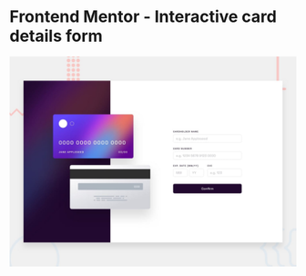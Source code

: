 # Frontend Mentor - Interactive card details form

![Design preview for the Interactive card details form coding challenge](./src/assets/design/desktop-preview.jpg)
